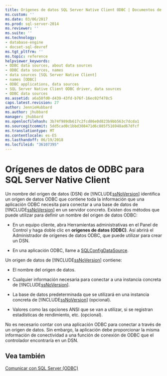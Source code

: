 ```yaml
---
title: Orígenes de datos SQL Server Native Client ODBC | Documentos de Microsoft
ms.custom: ''
ms.date: 03/06/2017
ms.prod: sql-server-2014
ms.reviewer: ''
ms.suite: ''
ms.technology:
- database-engine
- docset-sql-devref
ms.tgt_pltfrm: ''
ms.topic: reference
helpviewer_keywords:
- ODBC data sources, about data sources
- ODBC data sources, names
- data sources [SQL Server Native Client]
- names [ODBC]
- ODBC applications, data sources
- SQL Server Native Client ODBC driver, data sources
- ODBC data sources
ms.assetid: a6a50fd0-d439-43fd-b76f-16ec02f478c5
caps.latest.revision: 27
author: JennieHubbard
ms.author: jhubbard
manager: jhubbard
ms.openlocfilehash: 3b74f989db617c2fcd86e0d823b9bb563c7dcda1
ms.sourcegitcommit: 5dd5cad0c1bbd308471d6c885f516948ad67dfcf
ms.translationtype: MT
ms.contentlocale: es-ES
ms.lasthandoff: 06/19/2018
ms.locfileid: "36107395"
---
```

# <a name="sql-server-native-client-odbc-data-sources"></a>Orígenes de datos de ODBC para SQL Server Native Client
  Un nombre del origen de datos (DSN) de [!INCLUDE[ssNoVersion](../../includes/ssnoversion-md.md)] identifica un origen de datos ODBC que contiene toda la información que una aplicación ODBC necesita para conectar a una base de datos de [!INCLUDE[ssNoVersion](../../includes/ssnoversion-md.md)] en un servidor concreto. Existen dos métodos que puede utilizar para definir un nombre del origen de datos ODBC:  
  
-   En un equipo cliente, abra Herramientas administrativas en el Panel de Control y haga doble clic en **orígenes de datos (ODBC)**. Así abrirá el Administrador de orígenes de datos ODBC, que puede utilizar para crear un DSN.  
  
-   En una aplicación ODBC, llame a [SQLConfigDataSource](../native-client-odbc-api/sqlconfigdatasource.md).  
  
 Un origen de datos de [!INCLUDE[ssNoVersion](../../includes/ssnoversion-md.md)] contiene:  
  
-   El nombre del origen de datos.  
  
-   Cualquier información necesaria para conectar a una instancia concreta de [!INCLUDE[ssNoVersion](../../includes/ssnoversion-md.md)].  
  
-   La base de datos predeterminada que se utilizará en una instancia concreta de [!INCLUDE[ssNoVersion](../../includes/ssnoversion-md.md)] (opcional).  
  
-   Valores como las opciones ANSI que se van a utilizar, si se registran estadísticas de rendimiento, etc. (opcional).  
  
 No es necesario contar con una aplicación ODBC para conectar a través de un origen de datos. Sin embargo, la aplicación debe proporcionar la misma información de conectividad a una función de conexión de ODBC que el controlador encontraría en un DSN.  
  
## <a name="see-also"></a>Vea también  
 [Comunicar con SQL Server &#40;ODBC&#41;](communicating-with-sql-server-odbc.md)  
  
  